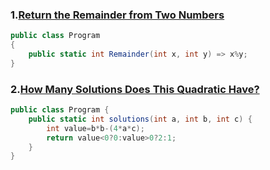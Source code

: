 ### 1.[Return the Remainder from Two Numbers](https://edabit.com/challenge/4p5WBxogs2ENAb4Wu)
```csharp
public class Program 
{
    public static int Remainder(int x, int y) => x%y;
}
```
### 2.[How Many Solutions Does This Quadratic Have?](https://edabit.com/challenge/eLm7MqFQhWNfr2u8p)
```csharp
public class Program {
	public static int solutions(int a, int b, int c) {
		int value=b*b-(4*a*c);
		return value<0?0:value>0?2:1;
	}
}
```
